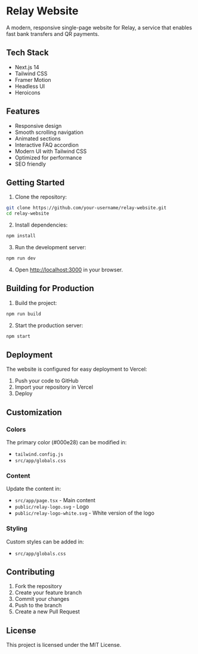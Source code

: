 # Relay Website

A modern, responsive single-page website for Relay, a service that enables fast bank transfers and QR payments.

## Tech Stack

- Next.js 14
- Tailwind CSS
- Framer Motion
- Headless UI
- Heroicons

## Features

- Responsive design
- Smooth scrolling navigation
- Animated sections
- Interactive FAQ accordion
- Modern UI with Tailwind CSS
- Optimized for performance
- SEO friendly

## Getting Started

1. Clone the repository:
```bash
git clone https://github.com/your-username/relay-website.git
cd relay-website
```

2. Install dependencies:
```bash
npm install
```

3. Run the development server:
```bash
npm run dev
```

4. Open [http://localhost:3000](http://localhost:3000) in your browser.

## Building for Production

1. Build the project:
```bash
npm run build
```

2. Start the production server:
```bash
npm start
```

## Deployment

The website is configured for easy deployment to Vercel:

1. Push your code to GitHub
2. Import your repository in Vercel
3. Deploy

## Customization

### Colors

The primary color (#000e28) can be modified in:
- `tailwind.config.js`
- `src/app/globals.css`

### Content

Update the content in:
- `src/app/page.tsx` - Main content
- `public/relay-logo.svg` - Logo
- `public/relay-logo-white.svg` - White version of the logo

### Styling

Custom styles can be added in:
- `src/app/globals.css`

## Contributing

1. Fork the repository
2. Create your feature branch
3. Commit your changes
4. Push to the branch
5. Create a new Pull Request

## License

This project is licensed under the MIT License.
